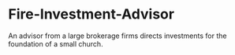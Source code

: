 # Fire-Investment-Advisor
An advisor from a large brokerage firms directs investments for the foundation of a small church.
